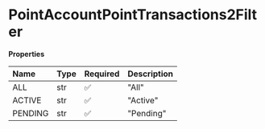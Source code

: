 # PointAccountPointTransactions2Filter

**Properties**

| Name    | Type | Required | Description |
| :------ | :--- | :------- | :---------- |
| ALL     | str  | ✅       | "All"       |
| ACTIVE  | str  | ✅       | "Active"    |
| PENDING | str  | ✅       | "Pending"   |

<!-- This file was generated by liblab | https://liblab.com/ -->
